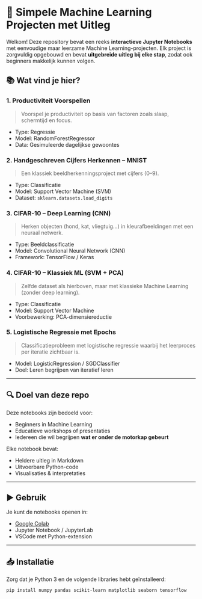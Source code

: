 # 🧠 Simpele Machine Learning Projecten met Uitleg

Welkom! Deze repository bevat een reeks **interactieve Jupyter Notebooks** met eenvoudige maar leerzame Machine Learning-projecten. Elk project is zorgvuldig opgebouwd en bevat **uitgebreide uitleg bij elke stap**, zodat ook beginners makkelijk kunnen volgen.

## 📚 Wat vind je hier?

### 1. **Productiviteit Voorspellen**
> Voorspel je productiviteit op basis van factoren zoals slaap, schermtijd en focus.
- Type: Regressie
- Model: RandomForestRegressor
- Data: Gesimuleerde dagelijkse gewoontes

### 2. **Handgeschreven Cijfers Herkennen – MNIST**
> Een klassiek beeldherkenningsproject met cijfers (0–9).
- Type: Classificatie
- Model: Support Vector Machine (SVM)
- Dataset: `sklearn.datasets.load_digits`

### 3. **CIFAR-10 – Deep Learning (CNN)**
> Herken objecten (hond, kat, vliegtuig...) in kleurafbeeldingen met een neuraal netwerk.
- Type: Beeldclassificatie
- Model: Convolutional Neural Network (CNN)
- Framework: TensorFlow / Keras

### 4. **CIFAR-10 – Klassiek ML (SVM + PCA)**
> Zelfde dataset als hierboven, maar met klassieke Machine Learning (zonder deep learning).
- Type: Classificatie
- Model: Support Vector Machine
- Voorbewerking: PCA-dimensiereductie

### 5. **Logistische Regressie met Epochs**
> Classificatieprobleem met logistische regressie waarbij het leerproces per iteratie zichtbaar is.
- Model: LogisticRegression / SGDClassifier
- Doel: Leren begrijpen van iteratief leren

---

## 🔍 Doel van deze repo

Deze notebooks zijn bedoeld voor:
- Beginners in Machine Learning
- Educatieve workshops of presentaties
- Iedereen die wil begrijpen **wat er onder de motorkap gebeurt**

Elke notebook bevat:
- Heldere uitleg in Markdown
- Uitvoerbare Python-code
- Visualisaties & interpretaties

---

## ▶️ Gebruik

Je kunt de notebooks openen in:
- [Google Colab](https://colab.research.google.com)
- Jupyter Notebook / JupyterLab
- VSCode met Python-extension

---

## 📥 Installatie

Zorg dat je Python 3 en de volgende libraries hebt geïnstalleerd:

```bash
pip install numpy pandas scikit-learn matplotlib seaborn tensorflow
